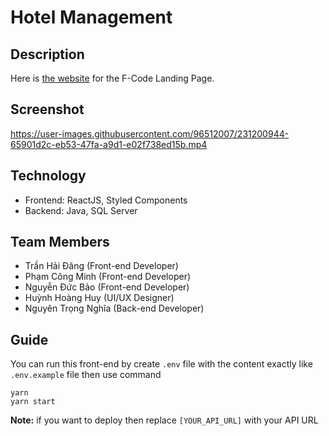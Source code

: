 # Hotel Management

## Description

Here is [the website](https://f-code.tech/) for the F-Code Landing Page.

## Screenshot

https://user-images.githubusercontent.com/96512007/231200944-65901d2c-eb53-47fa-a9d1-e02f738ed15b.mp4

## Technology

-   Frontend: ReactJS, Styled Components
-   Backend: Java, SQL Server

## Team Members

-   Trần Hải Đăng (Front-end Developer)
-   Phạm Công Minh (Front-end Developer)
-   Nguyễn Đức Bảo (Front-end Developer)
-   Huỳnh Hoàng Huy (UI/UX Designer)
-   Nguyên Trọng Nghĩa (Back-end Developer)

## Guide

You can run this front-end by create `.env` file with the content exactly like `.env.example` file then use command

```
yarn
yarn start
```

**Note:** if you want to deploy then replace `[YOUR_API_URL]` with your API URL
